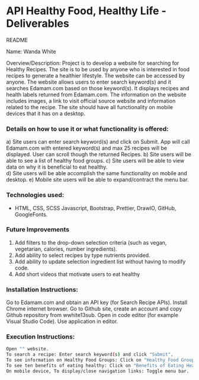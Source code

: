 # API Healthy Food, Healthy Life  - Deliverables

README

Name: Wanda White

Overview/Description: Project is to develop a website for searching for Healthy Recipes. The site is to be used by anyone who is interested in food recipes to generate a healthier lifestyle. The website can be accessed by anyone. The website allows users to enter search keyword(s) and it searches Edamam.com based on those keyword(s). It displays recipes and health labels returned from Edamam.com. The information on the website includes images, a link to visit official source website and information related to the recipe. The site should have all functionality on mobile devices that it has on a desktop.

### Details on how to use it or what functionality is offered:
a) Site users can enter search keyword(s) and click on Submit. App will call Edamam.com with entered keyword(s) and max 25 recipes will be displayed. User can scroll though the returned Recipes. 
b) Site users will be able to see a list of healthy food groups.
c) Site users will be able to view data on why it is beneficial to eat healthy.  
d) Site users will be able accomplish the same functionality on mobile and desktop. 
e) Mobile site users will be able to expand/contract the menu bar.

### Technologies used: 
- HTML, CSS, SCSS Javascript, Bootstrap, Prettier, DrawIO, GitHub, GoogleFonts.
### Future Improvements
1. Add filters to the drop-down selection criteria (such as vegan, vegetarian, calories, number ingredients).
2. Add ability to select recipes by type nutrients provided.
3. Add ability to update selection ingredient list without having to modify code.
4.  Add short videos that motivate users to eat healthy

### Installation Instructions:

Go to Edamam.com and obtain an API key (for Search Recipe APIs).
Install Chrome internet browser.
Go to Github site, create an account and copy Github repository from wwhite13sub.
Open in code editor (for example Visual Studio Code).
Use application in editor.


### Execution Instructions:
```sh
Open "" website.
To search a recipe: Enter search keyword(s) and click "Submit".
To see information on Healthy Food Groups: Click on "Healthy Food Groups".
To see ten benefits of eating healthy: Click on "Benefits of Eating Healthy".
On mobile device, To display/close navigation links: Toggle menu bar.
```